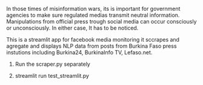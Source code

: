 In those times of misinformation wars, its is important for government agencies to make sure regulated medias transmit neutral information.
Manipulations from official press trough social media can occur consciously or unconsciously. In either case, It has to be noticed.

This is a streamlit app for facebook media monitoring 
it sccrapes and agregate and displays NLP data from posts from Burkina Faso press instutions including Burkina24, BurkinaInfo TV, Lefaso.net. 


1. Run the scraper.py separately

2. streamlit run test_streamlit.py
